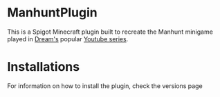 # ManhuntPlugin

This is a Spigot Minecraft plugin built to recreate the Manhunt minigame played in [Dream's](https://www.youtube.com/user/DreamTraps) popular [Youtube series](https://www.youtube.com/playlist?list=PLChiKQUYPsJ9_ZXHeT287Ry2tIX1AiSkq).

# Installations

For information on how to install the plugin, check the versions page
